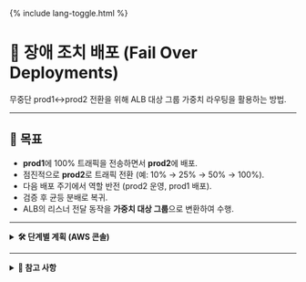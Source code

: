 <link rel="stylesheet" href="/it-docs/assets/css/custom.css">

{% include lang-toggle.html %}

# 📑 장애 조치 배포 (Fail Over Deployments)
무중단 prod1↔prod2 전환을 위해 ALB 대상 그룹 가중치 라우팅을 활용하는 방법.

---

## 🎯 목표

- **prod1**에 100% 트래픽을 전송하면서 **prod2**에 배포.
- 점진적으로 **prod2**로 트래픽 전환 (예: 10% → 25% → 50% → 100%).
- 다음 배포 주기에서 역할 반전 (prod2 운영, prod1 배포).
- 검증 후 균등 분배로 복귀.
- ALB의 리스너 전달 동작을 **가중치 대상 그룹**으로 변환하여 수행.

---

<details>
<summary><strong>🛠 단계별 계획 (AWS 콘솔)</strong></summary>

<div markdown="1">

### 1) 현재 리스너 규칙 확인
- AWS 콘솔 → **EC2 → 로드 밸런서**
- **ALB** 선택 → **리스너** 탭 → **:443** 클릭
- 호스트/경로에 매칭되는 규칙 검토 → `-web-tg` 또는 `-portal-tg`로 전달.

---

### 2) 고정 규칙 → 가중치 대상 그룹으로 변환
**목표:** prod1과 prod2 대상 그룹 모두로 트래픽 전달, 가중치 조정 가능.

**예시 대상 그룹:**
- `hankooktire-us-prd-<web|portal>-01-tg` (prod1)
- `hankooktire-us-prd-<web|portal>-02-tg` (prod2)

**방법:**
1. 규칙 수정.
2. **Forward to → Weighted target groups** 선택.
3. 두 대상 그룹 추가, 초기 가중치 설정:
   - `...-01-tg` → **100**
   - `...-02-tg` → **0**
4. 저장.

---

### 3) prod1 100% 상태 검증
- 모든 HTTPS 트래픽이 **prod1**으로 전송.
- **prod2**는 유휴 상태로 배포 가능.
- prod2(`...-02-tg` 인스턴스)에 배포.

---

### 4) prod2로 점진적 트래픽 전환
1. 리스너 규칙으로 돌아감.
2. 각 단계에서 테스트하며 가중치 조정:
   - 90/10 → 75/25 → 50/50 → 25/75 → 0/100 (또는 원하는 간격).
3. 각 단계에서 애플리케이션 동작 검증.
4. **CloudWatch** 지표 모니터링 (TG 상태, 지연 시간, 4xx/5xx).

---

### 5) 다음 배포 시 역할 반전
1. **prod1 TG** 가중치를 **0**으로 설정.
2. 배포.
3. **100**으로 복귀.
4. 모니터링, 테스트, 마무리.

</div>
</details>

---

<details>
<summary><strong>📌 참고 사항</strong></summary>

<div markdown="1">

- 추가 AWS 서비스나 비용 변화 없음.
- 무중단 방식: 가중치 `0`은 **새로운** 연결을 차단하지만 기존 연결은 완료될 때까지 유지.
- TG 세션 고정은 **해제**되어 있어 전환 시 이전 TG에 붙잡히지 않음.
- 기존 배포 프로세스는 변경되지 않음.
- 장애 조치 배포 시 팀과 반드시 협의.
- **Dev ALB**는 현재 이 설정을 반영하지 않음:
  - 권장: **dev** 환경에서 가중치 규칙 복제 후 먼저 테스트.

</div>
</details>
